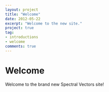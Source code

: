 ```yaml
---
layout: project
title: "Welcome"
date: 2012-05-22
excerpt: "Welcome to the new site."
project: true
tag: 
- introductions 
- welcome
comments: true
---
```

# Welcome

Welcome to the brand new Spectral Vectors site!
